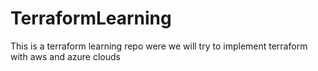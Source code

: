 # TerraformLearning
This is a terraform learning repo were we will try to implement terraform with aws and azure clouds
